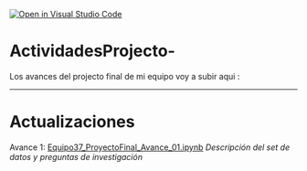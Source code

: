 [![Open in Visual Studio Code](https://classroom.github.com/assets/open-in-vscode-c66648af7eb3fe8bc4f294546bfd86ef473780cde1dea487d3c4ff354943c9ae.svg)](https://classroom.github.com/online_ide?assignment_repo_id=8479330&assignment_repo_type=AssignmentRepo)
# ActividadesProjecto-
Los avances del projecto final de mi equipo voy a subir aqui : 
___
# Actualizaciones
Avance 1:
[Equipo37_ProyectoFinal_Avance_01.ipynb](https://github.com/PosgradoMNA/actividades-del-projecto-equipo_37/blob/main/Equipo37_ProyectoFinal_Avance_01.ipynb)
_Descripción del set de datos y preguntas de investigación_
